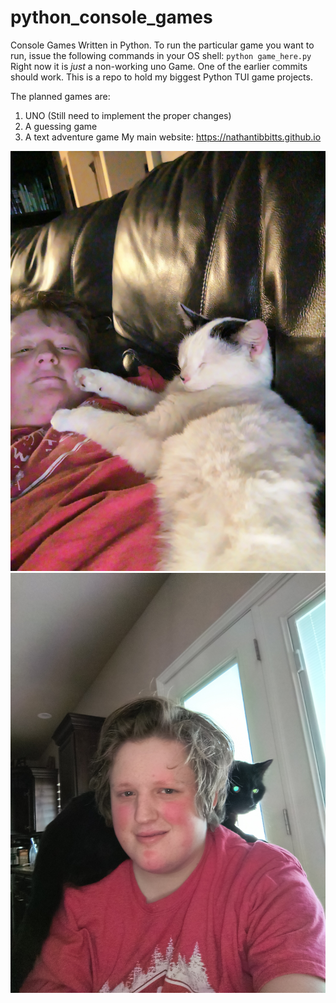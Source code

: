# python_console_games
Console Games Written in Python. To run the particular game you want to run, issue the following commands in your OS shell:
`python game_here.py`
Right now it is _just_ a non-working uno Game. One of the earlier commits should work. This is a repo to hold my biggest Python TUI game projects.

The planned games are:

1. UNO (Still need to implement the proper changes)
2. A guessing game
3. A text adventure game
My main website:
https://nathantibbitts.github.io

![Fitzwilliam](imgs/fitzie.jpg)
![Knightley](imgs/knightley.jpg)
